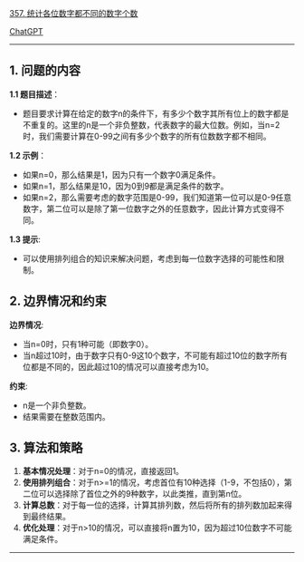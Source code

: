 [357. 统计各位数字都不同的数字个数](https://leetcode.cn/problems/count-numbers-with-unique-digits)

[ChatGPT](https://chat.openai.com/share/35161e8f-1b3c-49f9-be29-c64c3c6a5644)

---

## 1. 问题的内容
**1.1 题目描述**：
- 题目要求计算在给定的数字n的条件下，有多少个数字其所有位上的数字都是不重复的。这里的n是一个非负整数，代表数字的最大位数。例如，当n=2时，我们需要计算在0-99之间有多少个数字的所有位数数字都不相同。

**1.2 示例**：
- 如果n=0，那么结果是1，因为只有一个数字0满足条件。
- 如果n=1，那么结果是10，因为0到9都是满足条件的数字。
- 如果n=2，那么需要考虑的数字范围是0-99，我们知道第一位可以是0-9任意数字，第二位可以是除了第一位数字之外的任意数字，因此计算方式变得不同。

**1.3 提示**:
- 可以使用排列组合的知识来解决问题，考虑到每一位数字选择的可能性和限制。

## 2. 边界情况和约束
**边界情况**:
- 当n=0时，只有1种可能（即数字0）。
- 当n超过10时，由于数字只有0-9这10个数字，不可能有超过10位的数字所有位都是不同的，因此超过10的情况可以直接考虑为10。

**约束**:
- n是一个非负整数。
- 结果需要在整数范围内。

## 3. 算法和策略
1. **基本情况处理**：对于n=0的情况，直接返回1。
2. **使用排列组合**：对于n>=1的情况，考虑首位有10种选择（1-9，不包括0），第二位可以选择除了首位之外的9种数字，以此类推，直到第n位。
3. **计算总数**：对于每一位的选择，计算其排列数，然后将所有的排列数加起来得到最终结果。
4. **优化处理**：对于n>10的情况，可以直接将n置为10，因为超过10位数字不可能满足条件。

---